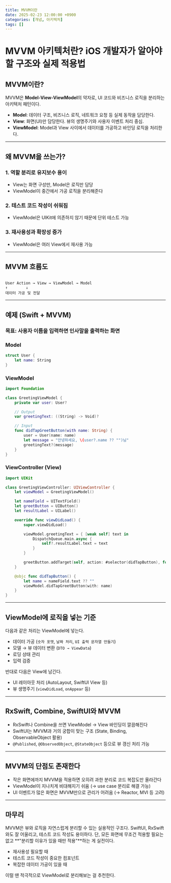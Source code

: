 ```yaml
---
title: MVVM이란
date: 2025-02-23 12:00:00 +0900
categories: [개념, 아키텍처]
tags: []
---
```




# MVVM 아키텍처란? iOS 개발자가 알아야 할 구조와 실제 적용법

## MVVM이란?

MVVM은 **Model-View-ViewModel**의 약자로, UI 코드와 비즈니스 로직을 분리하는 아키텍처 패턴이다.

- **Model**: 데이터 구조, 비즈니스 로직, 네트워크 요청 등 실제 동작을 담당한다.
- **View**: 화면(UI)만 담당한다. 뷰의 생명주기와 사용자 이벤트 처리 중심.
- **ViewModel**: Model과 View 사이에서 데이터를 가공하고 바인딩 로직을 처리한다.

---

## 왜 MVVM을 쓰는가?

### 1. 역할 분리로 유지보수 용이
- View는 화면 구성만, Model은 로직만 담당
- ViewModel이 중간에서 가공 로직을 분리해준다

### 2. 테스트 코드 작성이 쉬워짐
- ViewModel은 UIKit에 의존하지 않기 때문에 단위 테스트 가능

### 3. 재사용성과 확장성 증가
- ViewModel은 여러 View에서 재사용 가능

---

## MVVM 흐름도

```

User Action → View → ViewModel → Model
↑        ↓
데이터 가공 및 전달

````

---

## 예제 (Swift + MVVM)

### 목표: 사용자 이름을 입력하면 인사말을 출력하는 화면

### Model

```swift
struct User {
    let name: String
}
````

### ViewModel

```swift
import Foundation

class GreetingViewModel {
    private var user: User?

    // Output
    var greetingText: ((String) -> Void)?

    // Input
    func didTapGreetButton(with name: String) {
        user = User(name: name)
        let message = "안녕하세요, \(user?.name ?? "")님"
        greetingText?(message)
    }
}
```

### ViewController (View)

```swift
import UIKit

class GreetingViewController: UIViewController {
    let viewModel = GreetingViewModel()

    let nameField = UITextField()
    let greetButton = UIButton()
    let resultLabel = UILabel()

    override func viewDidLoad() {
        super.viewDidLoad()

        viewModel.greetingText = { [weak self] text in
            DispatchQueue.main.async {
                self?.resultLabel.text = text
            }
        }

        greetButton.addTarget(self, action: #selector(didTapButton), for: .touchUpInside)
    }

    @objc func didTapButton() {
        let name = nameField.text ?? ""
        viewModel.didTapGreetButton(with: name)
    }
}
```

---

## ViewModel에 로직을 넣는 기준

다음과 같은 처리는 ViewModel에 넣는다.

* 데이터 가공 (`숫자 포맷`, `날짜 처리`, `UI 출력 문자열 만들기`)
* 모델 → 뷰 데이터 변환 (`DTO → ViewData`)
* 로딩 상태 관리
* 입력 검증

반대로 다음은 View에 남긴다.

* UI 레이아웃 처리 (AutoLayout, SwiftUI View 등)
* 뷰 생명주기 (`viewDidLoad`, `onAppear` 등)

---

## RxSwift, Combine, SwiftUI와 MVVM

* RxSwift나 Combine을 쓰면 ViewModel → View 바인딩이 깔끔해진다
* SwiftUI는 MVVM과 거의 궁합이 맞는 구조 (State, Binding, ObservableObject 활용)
* `@Published`, `@ObservedObject`, `@StateObject` 등으로 뷰 갱신 처리 가능

---

## MVVM의 단점도 존재한다

* 작은 화면에까지 MVVM을 적용하면 오히려 과한 분리로 코드 복잡도만 올라간다
* ViewModel이 지나치게 비대해지기 쉬움 (→ use case 분리로 해결 가능)
* UI 이벤트가 많은 화면은 MVVM만으로 관리가 어려움 (→ Reactor, MVI 등 고려)

---

## 마무리

MVVM은 뷰와 로직을 자연스럽게 분리할 수 있는 실용적인 구조다.
SwiftUI, RxSwift와도 잘 어울리고, 테스트 코드 작성도 용이하다.
단, 모든 화면에 무조건 적용할 필요는 없고 \*\*"분리할 이유가 있을 때만 적용"\*\*하는 게 실전이다.

* 재사용성 필요할 때
* 테스트 코드 작성이 중요한 컴포넌트
* 복잡한 데이터 가공이 있을 때

이럴 땐 적극적으로 ViewModel로 분리해보는 걸 추천한다.

```

